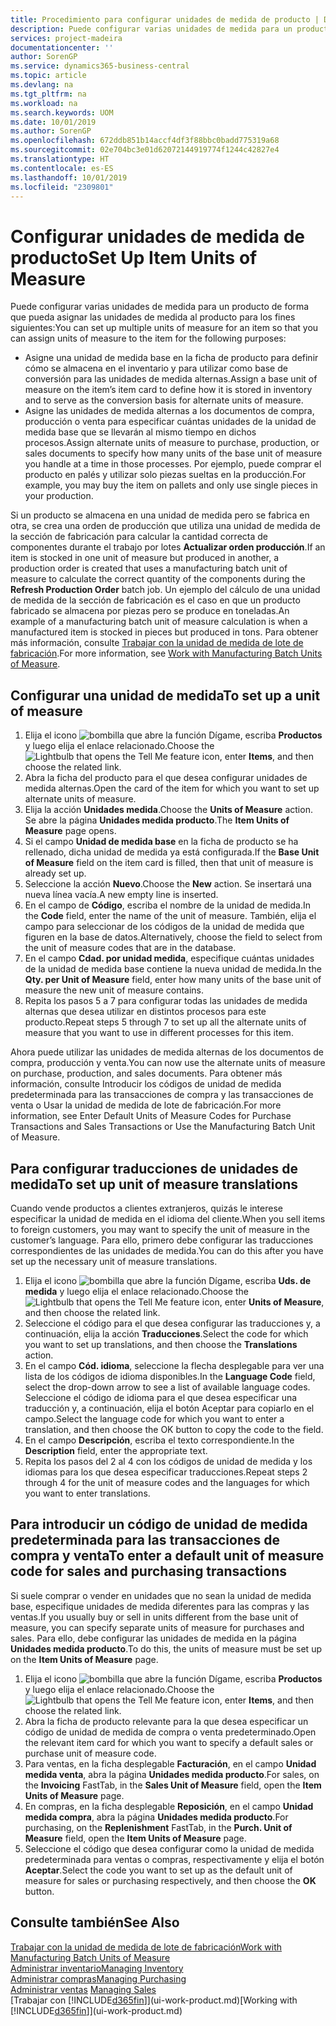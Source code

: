 ```yaml
---
title: Procedimiento para configurar unidades de medida de producto | Documentos de Microsoft
description: Puede configurar varias unidades de medida para un producto de forma que pueda asignar las unidades de medida al producto.
services: project-madeira
documentationcenter: ''
author: SorenGP
ms.service: dynamics365-business-central
ms.topic: article
ms.devlang: na
ms.tgt_pltfrm: na
ms.workload: na
ms.search.keywords: UOM
ms.date: 10/01/2019
ms.author: SorenGP
ms.openlocfilehash: 672ddb851b14accf4df3f88bbc0badd775319a68
ms.sourcegitcommit: 02e704bc3e01d62072144919774f1244c42827e4
ms.translationtype: HT
ms.contentlocale: es-ES
ms.lasthandoff: 10/01/2019
ms.locfileid: "2309801"
---
```

# <a name="set-up-item-units-of-measure"></a><span data-ttu-id="428d8-103">Configurar unidades de medida de producto</span><span class="sxs-lookup"><span data-stu-id="428d8-103">Set Up Item Units of Measure</span></span>
<span data-ttu-id="428d8-104">Puede configurar varias unidades de medida para un producto de forma que pueda asignar las unidades de medida al producto para los fines siguientes:</span><span class="sxs-lookup"><span data-stu-id="428d8-104">You can set up multiple units of measure for an item so that you can assign units of measure to the item for the following purposes:</span></span>

- <span data-ttu-id="428d8-105">Asigne una unidad de medida base en la ficha de producto para definir cómo se almacena en el inventario y para utilizar como base de conversión para las unidades de medida alternas.</span><span class="sxs-lookup"><span data-stu-id="428d8-105">Assign a base unit of measure on the item’s item card to define how it is stored in inventory and to serve as the conversion basis for alternate units of measure.</span></span>
- <span data-ttu-id="428d8-106">Asigne las unidades de medida alternas a los documentos de compra, producción o venta para especificar cuántas unidades de la unidad de medida base que se llevarán al mismo tiempo en dichos procesos.</span><span class="sxs-lookup"><span data-stu-id="428d8-106">Assign alternate units of measure to purchase, production, or sales documents to specify how many units of the base unit of measure you handle at a time in those processes.</span></span> <span data-ttu-id="428d8-107">Por ejemplo, puede comprar el producto en palés y utilizar solo piezas sueltas en la producción.</span><span class="sxs-lookup"><span data-stu-id="428d8-107">For example, you may buy the item on pallets and only use single pieces in your production.</span></span>

<span data-ttu-id="428d8-108">Si un producto se almacena en una unidad de medida pero se fabrica en otra, se crea una orden de producción que utiliza una unidad de medida de la sección de fabricación para calcular la cantidad correcta de componentes durante el trabajo por lotes **Actualizar orden producción**.</span><span class="sxs-lookup"><span data-stu-id="428d8-108">If an item is stocked in one unit of measure but produced in another, a production order is created that uses a manufacturing batch unit of measure to calculate the correct quantity of the components during the **Refresh Production Order** batch job.</span></span> <span data-ttu-id="428d8-109">Un ejemplo del cálculo de una unidad de medida de la sección de fabricación es el caso en que un producto fabricado se almacena por piezas pero se produce en toneladas.</span><span class="sxs-lookup"><span data-stu-id="428d8-109">An example of a manufacturing batch unit of measure calculation is when a manufactured item is stocked in pieces but produced in tons.</span></span> <span data-ttu-id="428d8-110">Para obtener más información, consulte [Trabajar con la unidad de medida de lote de fabricación](production-how-to-use-the-manufacturing-batch-unit-of-measure.md).</span><span class="sxs-lookup"><span data-stu-id="428d8-110">For more information, see [Work with Manufacturing Batch Units of Measure](production-how-to-use-the-manufacturing-batch-unit-of-measure.md).</span></span>

## <a name="to-set-up-a-unit-of-measure"></a><span data-ttu-id="428d8-111">Configurar una unidad de medida</span><span class="sxs-lookup"><span data-stu-id="428d8-111">To set up a unit of measure</span></span>
1. <span data-ttu-id="428d8-112">Elija el icono ![bombilla que abre la función Dígame](media/ui-search/search_small.png "Dígame que desea hacer"), escriba **Productos** y luego elija el enlace relacionado.</span><span class="sxs-lookup"><span data-stu-id="428d8-112">Choose the ![Lightbulb that opens the Tell Me feature](media/ui-search/search_small.png "Tell me what you want to do") icon, enter **Items**, and then choose the related link.</span></span>
2. <span data-ttu-id="428d8-113">Abra la ficha del producto para el que desea configurar unidades de medida alternas.</span><span class="sxs-lookup"><span data-stu-id="428d8-113">Open the card of the item for which you want to set up alternate units of measure.</span></span>
3. <span data-ttu-id="428d8-114">Elija la acción **Unidades medida**.</span><span class="sxs-lookup"><span data-stu-id="428d8-114">Choose the **Units of Measure** action.</span></span> <span data-ttu-id="428d8-115">Se abre la página **Unidades medida producto**.</span><span class="sxs-lookup"><span data-stu-id="428d8-115">The **Item Units of Measure** page opens.</span></span>
4. <span data-ttu-id="428d8-116">Si el campo **Unidad de medida base** en la ficha de producto se ha rellenado, dicha unidad de medida ya está configurada.</span><span class="sxs-lookup"><span data-stu-id="428d8-116">If the **Base Unit of Measure** field on the item card is filled, then that unit of measure is already set up.</span></span>
5. <span data-ttu-id="428d8-117">Seleccione la acción **Nuevo**.</span><span class="sxs-lookup"><span data-stu-id="428d8-117">Choose the **New** action.</span></span> <span data-ttu-id="428d8-118">Se insertará una nueva línea vacía.</span><span class="sxs-lookup"><span data-stu-id="428d8-118">A new empty line is inserted.</span></span>
6. <span data-ttu-id="428d8-119">En el campo de **Código**, escriba el nombre de la unidad de medida.</span><span class="sxs-lookup"><span data-stu-id="428d8-119">In the **Code** field, enter the name of the unit of measure.</span></span> <span data-ttu-id="428d8-120">También, elija el campo para seleccionar de los códigos de la unidad de medida que figuren en la base de datos.</span><span class="sxs-lookup"><span data-stu-id="428d8-120">Alternatively, choose the field to select from the unit of measure codes that are in the database.</span></span>
7. <span data-ttu-id="428d8-121">En el campo **Cdad. por unidad medida**, especifique cuántas unidades de la unidad de medida base contiene la nueva unidad de medida.</span><span class="sxs-lookup"><span data-stu-id="428d8-121">In the **Qty. per Unit of Measure** field, enter how many units of the base unit of measure the new unit of measure contains.</span></span>
8. <span data-ttu-id="428d8-122">Repita los pasos 5 a 7 para configurar todas las unidades de medida alternas que desea utilizar en distintos procesos para este producto.</span><span class="sxs-lookup"><span data-stu-id="428d8-122">Repeat steps 5 through 7 to set up all the alternate units of measure that you want to use in different processes for this item.</span></span>

<span data-ttu-id="428d8-123">Ahora puede utilizar las unidades de medida alternas de los documentos de compra, producción y venta.</span><span class="sxs-lookup"><span data-stu-id="428d8-123">You can now use the alternate units of measure on purchase, production, and sales documents.</span></span> <span data-ttu-id="428d8-124">Para obtener más información, consulte Introducir los códigos de unidad de medida predeterminada para las transacciones de compra y las transacciones de venta o Usar la unidad de medida de lote de fabricación.</span><span class="sxs-lookup"><span data-stu-id="428d8-124">For more information, see Enter Default Units of Measure Codes for Purchase Transactions and Sales Transactions or Use the Manufacturing Batch Unit of Measure.</span></span>

## <a name="to-set-up-unit-of-measure-translations"></a><span data-ttu-id="428d8-125">Para configurar traducciones de unidades de medida</span><span class="sxs-lookup"><span data-stu-id="428d8-125">To set up unit of measure translations</span></span>
<span data-ttu-id="428d8-126">Cuando vende productos a clientes extranjeros, quizás le interese especificar la unidad de medida en el idioma del cliente.</span><span class="sxs-lookup"><span data-stu-id="428d8-126">When you sell items to foreign customers, you may want to specify the unit of measure in the customer’s language.</span></span> <span data-ttu-id="428d8-127">Para ello, primero debe configurar las traducciones correspondientes de las unidades de medida.</span><span class="sxs-lookup"><span data-stu-id="428d8-127">You can do this after you have set up the necessary unit of measure translations.</span></span>

1. <span data-ttu-id="428d8-128">Elija el icono ![bombilla que abre la función Dígame](media/ui-search/search_small.png "Dígame que desea hacer"), escriba **Uds. de medida** y luego elija el enlace relacionado.</span><span class="sxs-lookup"><span data-stu-id="428d8-128">Choose the ![Lightbulb that opens the Tell Me feature](media/ui-search/search_small.png "Tell me what you want to do") icon, enter **Units of Measure**, and then choose the related link.</span></span>
2. <span data-ttu-id="428d8-129">Seleccione el código para el que desea configurar las traducciones y, a continuación, elija la acción **Traducciones**.</span><span class="sxs-lookup"><span data-stu-id="428d8-129">Select the code for which you want to set up translations, and then choose the **Translations** action.</span></span>
3. <span data-ttu-id="428d8-130">En el campo **Cód. idioma**, seleccione la flecha desplegable para ver una lista de los códigos de idioma disponibles.</span><span class="sxs-lookup"><span data-stu-id="428d8-130">In the **Language Code** field, select the drop-down arrow to see a list of available language codes.</span></span> <span data-ttu-id="428d8-131">Seleccione el código de idioma para el que desea especificar una traducción y, a continuación, elija el botón Aceptar para copiarlo en el campo.</span><span class="sxs-lookup"><span data-stu-id="428d8-131">Select the language code for which you want to enter a translation, and then choose the OK button to copy the code to the field.</span></span>
4. <span data-ttu-id="428d8-132">En el campo **Descripción**, escriba el texto correspondiente.</span><span class="sxs-lookup"><span data-stu-id="428d8-132">In the **Description** field, enter the appropriate text.</span></span>
5. <span data-ttu-id="428d8-133">Repita los pasos del 2 al 4 con los códigos de unidad de medida y los idiomas para los que desea especificar traducciones.</span><span class="sxs-lookup"><span data-stu-id="428d8-133">Repeat steps 2 through 4 for the unit of measure codes and the languages for which you want to enter translations.</span></span>

## <a name="to-enter-a-default-unit-of-measure-code-for-sales-and-purchasing-transactions"></a><span data-ttu-id="428d8-134">Para introducir un código de unidad de medida predeterminada para las transacciones de compra y venta</span><span class="sxs-lookup"><span data-stu-id="428d8-134">To enter a default unit of measure code for sales and purchasing transactions</span></span>
<span data-ttu-id="428d8-135">Si suele comprar o vender en unidades que no sean la unidad de medida base, especifique unidades de medida diferentes para las compras y las ventas.</span><span class="sxs-lookup"><span data-stu-id="428d8-135">If you usually buy or sell in units different from the base unit of measure, you can specify separate units of measure for purchases and sales.</span></span> <span data-ttu-id="428d8-136">Para ello, debe configurar las unidades de medida en la página **Unidades medida producto**.</span><span class="sxs-lookup"><span data-stu-id="428d8-136">To do this, the units of measure must be set up on the **Item Units of Measure** page.</span></span>

1. <span data-ttu-id="428d8-137">Elija el icono ![bombilla que abre la función Dígame](media/ui-search/search_small.png "Dígame que desea hacer"), escriba **Productos** y luego elija el enlace relacionado.</span><span class="sxs-lookup"><span data-stu-id="428d8-137">Choose the ![Lightbulb that opens the Tell Me feature](media/ui-search/search_small.png "Tell me what you want to do") icon, enter **Items**, and then choose the related link.</span></span>
2. <span data-ttu-id="428d8-138">Abra la ficha de producto relevante para la que desea especificar un código de unidad de medida de compra o venta predeterminado.</span><span class="sxs-lookup"><span data-stu-id="428d8-138">Open the relevant item card for which you want to specify a default sales or purchase unit of measure code.</span></span>
3. <span data-ttu-id="428d8-139">Para ventas, en la ficha desplegable **Facturación**, en el campo **Unidad medida venta**, abra la página **Unidades medida producto**.</span><span class="sxs-lookup"><span data-stu-id="428d8-139">For sales, on the **Invoicing** FastTab, in the **Sales Unit of Measure** field, open the **Item Units of Measure** page.</span></span>
4. <span data-ttu-id="428d8-140">En compras, en la ficha desplegable **Reposición**, en el campo **Unidad medida compra**, abra la página **Unidades medida producto**.</span><span class="sxs-lookup"><span data-stu-id="428d8-140">For purchasing, on the **Replenishment** FastTab, in the **Purch. Unit of Measure** field, open the **Item Units of Measure** page.</span></span>
5. <span data-ttu-id="428d8-141">Seleccione el código que desea configurar como la unidad de medida predeterminada para ventas o compras, respectivamente y elija el botón **Aceptar**.</span><span class="sxs-lookup"><span data-stu-id="428d8-141">Select the code you want to set up as the default unit of measure for sales or purchasing respectively, and then choose the **OK** button.</span></span>

## <a name="see-also"></a><span data-ttu-id="428d8-142">Consulte también</span><span class="sxs-lookup"><span data-stu-id="428d8-142">See Also</span></span>
[<span data-ttu-id="428d8-143">Trabajar con la unidad de medida de lote de fabricación</span><span class="sxs-lookup"><span data-stu-id="428d8-143">Work with Manufacturing Batch Units of Measure</span></span>](production-how-to-use-the-manufacturing-batch-unit-of-measure.md)  
[<span data-ttu-id="428d8-144">Administrar inventario</span><span class="sxs-lookup"><span data-stu-id="428d8-144">Managing Inventory</span></span>](inventory-manage-inventory.md)  
[<span data-ttu-id="428d8-145">Administrar compras</span><span class="sxs-lookup"><span data-stu-id="428d8-145">Managing Purchasing</span></span>](purchasing-manage-purchasing.md)  
<span data-ttu-id="428d8-146">[Administrar ventas](sales-manage-sales.md)  </span><span class="sxs-lookup"><span data-stu-id="428d8-146">[Managing Sales](sales-manage-sales.md)  </span></span>  
<span data-ttu-id="428d8-147">[Trabajar con [!INCLUDE[d365fin](includes/d365fin_md.md)]](ui-work-product.md)</span><span class="sxs-lookup"><span data-stu-id="428d8-147">[Working with [!INCLUDE[d365fin](includes/d365fin_md.md)]](ui-work-product.md)</span></span>
